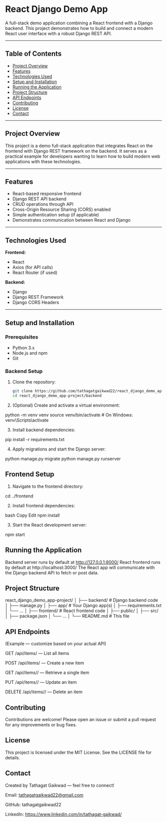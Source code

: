 # React Django Demo App

A full-stack demo application combining a React frontend with a Django backend. This project demonstrates how to build and connect a modern React user interface with a robust Django REST API.

---

## Table of Contents

- [Project Overview](#project-overview)  
- [Features](#features)  
- [Technologies Used](#technologies-used)  
- [Setup and Installation](#setup-and-installation)  
- [Running the Application](#running-the-application)  
- [Project Structure](#project-structure)  
- [API Endpoints](#api-endpoints)  
- [Contributing](#contributing)  
- [License](#license)  
- [Contact](#contact)  

---

## Project Overview

This project is a demo full-stack application that integrates React on the frontend with Django REST framework on the backend. It serves as a practical example for developers wanting to learn how to build modern web applications with these technologies.

---

## Features

- React-based responsive frontend  
- Django REST API backend  
- CRUD operations through API  
- Cross-Origin Resource Sharing (CORS) enabled  
- Simple authentication setup (if applicable)  
- Demonstrates communication between React and Django  

---

## Technologies Used

**Frontend:**  
- React  
- Axios (for API calls)  
- React Router (if used)

**Backend:**  
- Django  
- Django REST Framework  
- Django CORS Headers  

---

## Setup and Installation

### Prerequisites

- Python 3.x  
- Node.js and npm  
- Git

### Backend Setup

1. Clone the repository:
   ```bash
   git clone https://github.com/tathagatgaikwad22/react_django_demo_app-project.git
   cd react_django_demo_app-project/backend

2. (Optional) Create and activate a virtual environment:

python -m venv venv
source venv/bin/activate  # On Windows: venv\Scripts\activate

3. Install backend dependencies:

pip install -r requirements.txt

4. Apply migrations and start the Django server:

python manage.py migrate
python manage.py runserver

## Frontend Setup
1. Navigate to the frontend directory:

cd ../frontend

2. Install frontend dependencies:

bash
Copy
Edit
npm install

3. Start the React development server:

npm start

## Running the Application
Backend server runs by default at http://127.0.0.1:8000/
React frontend runs by default at http://localhost:3000/
The React app will communicate with the Django backend API to fetch or post data.

## Project Structure

react_django_demo_app-project/
│
├── backend/                # Django backend code
│   ├── manage.py
│   ├── app/                # Your Django app(s)
│   ├── requirements.txt
│   └── ...
│
├── frontend/               # React frontend code
│   ├── public/
│   ├── src/
│   ├── package.json
│   └── ...
│
└── README.md               # This file

## API Endpoints
(Example — customize based on your actual API)

GET /api/items/ — List all items

POST /api/items/ — Create a new item

GET /api/items/<id>/ — Retrieve a single item

PUT /api/items/<id>/ — Update an item

DELETE /api/items/<id>/ — Delete an item

## Contributing
Contributions are welcome! Please open an issue or submit a pull request for any improvements or bug fixes.

## License
This project is licensed under the MIT License. See the LICENSE file for details.

## Contact
Created by Tathagat Gaikwad — feel free to connect!

Email: tathagatgaikwad22@gmail.com

GitHub: tathagatgaikwad22

LinkedIn: https://www.linkedin.com/in/tathagat-gaikwad/

